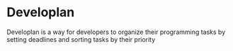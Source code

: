 # Developlan
Developlan is a way for developers to organize their programming tasks by setting deadlines and sorting tasks by their priority
